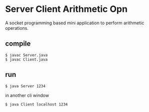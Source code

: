# Server Client Arithmetic Opn
A socket programming based mini application to perform arithmetic operations. 

## compile  
`$ javac Server.java`   
`$ javac Client.java`

## run
`$ java Server 1234`

in another cli window  

`$ java Client localhost 1234`

